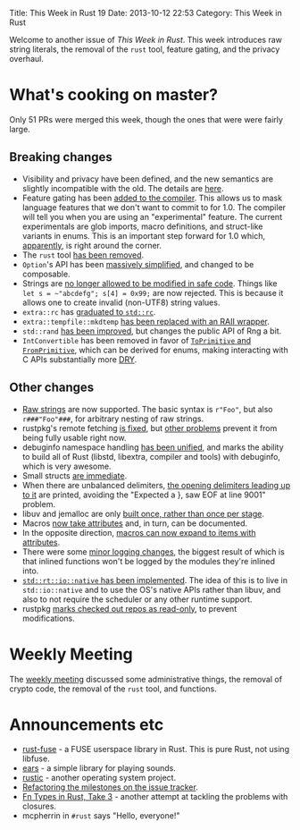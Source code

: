 Title: This Week in Rust 19
Date: 2013-10-12 22:53
Category: This Week in Rust

Welcome to another issue of *This Week in Rust*. This week introduces raw
string literals, the removal of the `rust` tool, feature gating, and the
privacy overhaul.

<!-- more -->

# What's cooking on master?

Only 51 PRs were merged this week, though the ones that were were fairly
large.

## Breaking changes

- Visibility and privacy have been defined, and the new semantics are slightly
  incompatible with the old. The details are
  [here](https://github.com/mozilla/rust/pull/9735).
- Feature gating has been [added to the
  compiler](https://github.com/mozilla/rust/pull/9703). This allows us to
  mask language features that we don't want to commit to for 1.0. The compiler
  will tell you when you are using an "experimental" feature. The current
  experimentals are glob imports, macro definitions, and struct-like variants
  in enums. This is an important step forward for 1.0 which,
  [apparently](http://www.reddit.com/r/rust/comments/1o90f9/fn_types_in_rust_take_3/ccq8qev),
  is right around the corner.
- The `rust` tool [has been
  removed](https://github.com/mozilla/rust/pull/9785).
- `Option`'s API has been [massively
  simplified](https://github.com/mozilla/rust/pull/9359), and changed to be
  composable.
- Strings are [no longer allowed to be modified in safe
  code](https://github.com/mozilla/rust/pull/9750). Things like `let s =
  ~"abcdefg"; s[4] = 0x99;` are now rejected. This is because it allows one to
  create invalid (non-UTF8) string values.
- `extra::rc` has [graduated to
  `std::rc`](https://github.com/mozilla/rust/pull/9794).
- `extra::tempfile::mkdtemp` [has been replaced with an RAII
  wrapper](https://github.com/mozilla/rust/pull/9802).
- `std::rand` [has been improved](https://github.com/mozilla/rust/pull/9695),
  but changes the public API of Rng a bit.
- `IntConvertible` has been removed in favor of [`ToPrimitive` and
  `FromPrimitive`](https://github.com/mozilla/rust/pull/9250), which can be
  derived for enums, making interacting with C APIs substantially more
  [DRY](http://en.wikipedia.org/wiki/Don%27t_repeat_yourself).

## Other changes

- [Raw strings](https://github.com/mozilla/rust/pull/9674) are now supported.
  The basic syntax is `r"Foo"`, but also `r###"Foo"###`, for arbitrary
  nesting of raw strings.
- rustpkg's remote fetching [is
  fixed](https://github.com/mozilla/rust/pull/9741), but [other
  ](https://github.com/mozilla/rust/issues/9482)
  [problems](https://github.com/mozilla/rust/issues/9781) prevent it from
  being fully usable right now.
- debuginfo namespace handling [has been
  unified](https://github.com/mozilla/rust/pull/9658), and marks the ability
  to build all of Rust (libstd, libextra, compiler and tools) with debuginfo,
  which is very awesome.
- Small structs [are immediate](https://github.com/mozilla/rust/pull/9759).
- When there are unbalanced delimiters, [the opening delimiters leading up to
  it](https://github.com/mozilla/rust/pull/9756) are printed, avoiding the
  "Expected a }, saw EOF at line 9001" problem.
- libuv and jemalloc are only [built once, rather than once per
  stage](https://github.com/mozilla/rust/pull/9772).
- Macros [now take attributes](https://github.com/mozilla/rust/pull/9753) and,
  in turn, can be documented.
- In the opposite direction, [macros can now expand to items with
  attributes](https://github.com/mozilla/rust/pull/9783).
- There were some [minor logging
  changes](https://github.com/mozilla/rust/pull/9664), the biggest result of
  which is that inlined functions won't be logged by the modules they're
  inlined into.
- [`std::rt::io::native` has been
  implemented](https://github.com/mozilla/rust/pull/9749). The idea of this is
  to live in `std::io::native` and to use the OS's native APIs rather than
  libuv, and also to not require the scheduler or any other runtime support.
- rustpkg [marks checked out repos as
  read-only](https://github.com/mozilla/rust/pull/9732), to prevent
  modifications.

# Weekly Meeting

The [weekly
meeting](https://github.com/mozilla/rust/wiki/Meeting-weekly-2013-10-08)
discussed some administrative things, the removal of crypto code, the removal
of the `rust` tool, and functions.

# Announcements etc

- [rust-fuse](http://www.reddit.com/r/rust/comments/1o35ns/fuse_userspace_library_in_rust/)
  \- a FUSE userspace library in Rust. This is pure Rust, not using libfuse.
- [ears](http://www.reddit.com/r/rust/comments/1o46cv/ears_a_simple_library_for_playing_sounds/)
  \- a simple library for playing sounds.
- [rustic](https://github.com/pcmattman/rustic) - another operating system
  project.
- [Refactoring the milestones on the issue
  tracker](https://mail.mozilla.org/pipermail/rust-dev/2013-October/005981.html).
- [Fn Types in Rust, Take
  3](http://smallcultfollowing.com/babysteps/blog/2013/10/10/fn-types-in-rust/)
  \- another attempt at tackling the problems with closures.
- mcpherrin in `#rust` says "Hello, everyone!"
